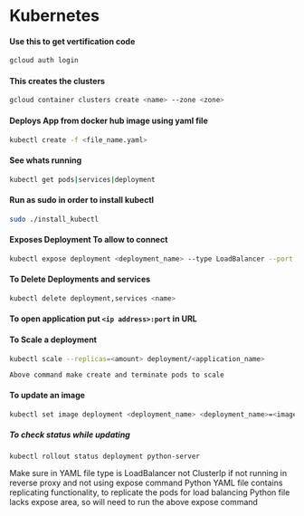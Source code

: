 # Kubernetes

#### Use this to get vertification code
```bash
gcloud auth login
```
#### This creates the clusters
```bash
gcloud container clusters create <name> --zone <zone>
```
#### Deploys App from docker hub image using yaml file
```bash
kubectl create -f <file_name.yaml>
```
#### See whats running
```bash
kubectl get pods|services|deployment
```
#### Run as sudo in order to install kubectl
```bash
sudo ./install_kubectl
```
#### Exposes Deployment To allow to connect
```bash
kubectl expose deployment <deployment_name> --type LoadBalancer --port <application_port>
```
#### To Delete Deployments and services
```bash
kubectl delete deployment,services <name> 
```

#### To open application put `<ip address>:port` in URL

#### To Scale a deployment
```bash
kubectl scale --replicas=<amount> deployment/<application_name> 
```

`Above command make create and terminate pods to scale`

#### To update an image
```bash
kubectl set image deployment <deployment_name> <deployment_name>=<image to update with>
```
##### To check status while updating
`kubectl rollout status deployment python-server`

Make sure in YAML file type is LoadBalancer not ClusterIp if not running in reverse proxy and not using expose command
Python YAML file contains replicating functionality, to replicate the pods for load balancing
Python file lacks expose area, so will need to run the above expose command
